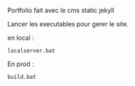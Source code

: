 Portfolio fait avec le cms static jekyll

Lancer les executables pour gerer le site. 

en local : 
```
localserver.bat
```

En prod : 
```
build.bat
```